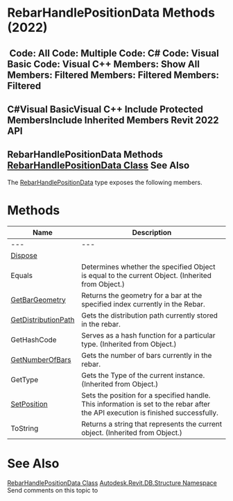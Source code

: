 # RebarHandlePositionData Methods (2022)

﻿
 Code: All Code: Multiple Code: C# Code: Visual Basic Code: Visual C++  Members: Show All Members: Filtered Members: Filtered Members: Filtered   
---  
C#Visual BasicVisual C++
Include Protected MembersInclude Inherited Members
Revit 2022 API  
---  
RebarHandlePositionData Methods  
[RebarHandlePositionData Class](de2e3a20-4203-f6bd-8166-a0d3a973d16b.md "RebarHandlePositionData Class") See Also  
---  
The [RebarHandlePositionData](de2e3a20-4203-f6bd-8166-a0d3a973d16b.md "RebarHandlePositionData Class") type exposes the following members.
# Methods
| Name | Description |
| --- | --- |
| --- | --- | --- |
| [Dispose](4460aa20-2e35-e7c3-686d-97ec21a64871.md "Dispose Method") |
| Equals | Determines whether the specified Object is equal to the current Object. (Inherited from Object.) |
| [GetBarGeometry](9486bba5-4657-637c-41e9-7337ca8e6a7c.md "GetBarGeometry Method") | Returns the geometry for a bar at the specified index currently in the Rebar. |
| [GetDistributionPath](c09f23dd-cb6f-e2b4-b63e-1620d65cb3c5.md "GetDistributionPath Method") | Gets the distribution path currently stored in the rebar. |
| GetHashCode | Serves as a hash function for a particular type.  (Inherited from Object.) |
| [GetNumberOfBars](f6f1acfa-c7b8-bda2-1994-f1475601c75f.md "GetNumberOfBars Method") | Gets the number of bars currently in the rebar. |
| GetType | Gets the Type of the current instance. (Inherited from Object.) |
| [SetPosition](690efb38-6607-4509-d8f5-6c7fd853c9f5.md "SetPosition Method") | Sets the position for a specified handle. This information is set to the rebar after the API execution is finished successfully. |
| ToString | Returns a string that represents the current object. (Inherited from Object.) |

# See Also
[RebarHandlePositionData Class](de2e3a20-4203-f6bd-8166-a0d3a973d16b.md "RebarHandlePositionData Class")
[Autodesk.Revit.DB.Structure Namespace](d586b341-f687-9d90-e96d-255806b7d4fc.md "Autodesk.Revit.DB.Structure Namespace")
Send comments on this topic to 